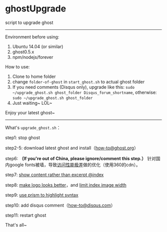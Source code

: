 # ghostUpgrade
script to upgrade ghost

---

Environment before using:

1. Ubuntu 14.04 (or similar)
2. ghost0.5.x
3. npm/nodejs/forever

How to use:

1. Clone to home folder
2. change `folder-of-ghost` in `start_ghost.sh` to actual ghost folder 
3. If you need comments (Disqus only), upgrade like this:
`sudo ~/upgrade_ghost.sh ghost_folder Disqus_forum_shortname`,
otherwise:
`sudo ~/upgrade_ghost.sh ghost_folder`
4. Just waiting~ LOL~

Enjoy your latest ghost~

---

What's `upgrade_ghost.sh`：

step1: stop ghost

step2-5: download latest ghost and install（[how-to@ghost.org](http://support.ghost.org/how-to-upgrade)）

step6: **（If you're out of China, please ignore/comment this step.）** 针对国内google fonts被墙，导致[访问性能极差](http://nobodycare.me/2014/09/16/ghost-slower-than-wordpress/)做的优化（使用360的cdn）。 

step7: [show content rather than excerpt @index](http://nobodycare.me/2014/09/22/ghost-display-post-images-on-home-page/)

step8: [make logo looks better](http://nobodycare.me/2014/09/30/optimize-layout-of-ghost-logo/)，and [limit index image width](http://nobodycare.me/2015/01/06/ghost-limit-image-width/)

step9: [use prism to highlight syntax](http://nobodycare.me/2015/03/04/ghost-highlight-syntax/)

step10: add disqus comment（[how-to@disqus.com](https://help.disqus.com/customer/portal/articles/1454924-ghost-installation-instructions)）

step11: restart ghost

That's all~

